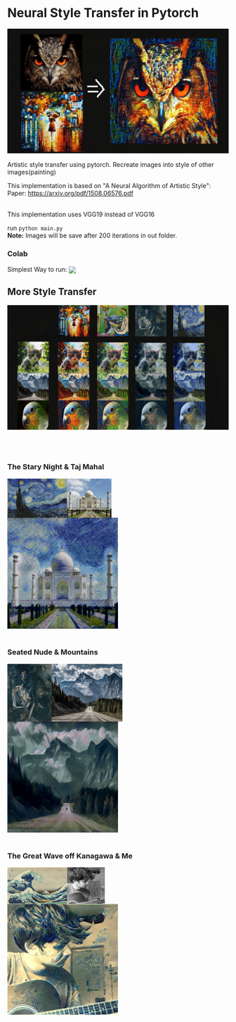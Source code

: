# Neural Style Transfer in Pytorch

![](./images/for_readme/style_transfer_owl_min.png)


Artistic style transfer using pytorch.
Recreate images into style of other images(painting)

This implementation is based on "A Neural Algorithm of Artistic Style":
Paper: https://arxiv.org/pdf/1508.06576.pdf <br><br>

This implementation uses VGG19 instead of VGG16

run `python main.py` <br>
**Note:** Images will be save after 200 iterations in out folder.

### Colab
Simplest Way to run: 
 [<img src="https://colab.research.google.com/assets/colab-badge.svg" align="center">](https://colab.research.google.com/drive/1lXjs-_8IA0Hd4UlkACHQpRHL5TypWs0q?usp=sharing)


## More Style Transfer
![](./images/for_readme/style_transfer_grid_min.png)

<br>
<br>

### The Stary Night & Taj Mahal
<div style="display:flex">
 <img src="./images/style/the_starry_night.jpg" width="27%"> 
 <img src="./images/content/Taj.jpg" width="20%"> 
</div>
<img src="./images/for_readme/0026.jpg" width="50%"> 
<br><br>

### Seated Nude & Mountains
<div style="display:flex">
<img src="./images/style/seated-nude.jpg" width="20%"> 
<img src="./images/content/mountains.jpg" width="32%"> 
</div>
<img src="./images/for_readme/0025.jpg" width="50%"> 
<br><br>

### The Great Wave off Kanagawa & Me
<div style="display:flex">
 <img src="./images/style/style7.jpg" width="27%"> 
 <img src="./images/content/me.jpg" width="17%"> 
</div>
<img src="./images/for_readme/0017.jpg" width="50%"> 
